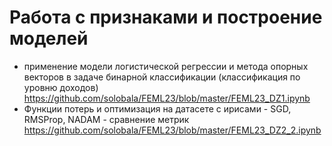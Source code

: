 # Работа с признаками и построение моделей
* применение модели логистической регрессии и метода опорных векторов в задаче бинарной классификации (классификация по уровню доходов)
  https://github.com/solobala/FEML23/blob/master/FEML23_DZ1.ipynb
* Функции потерь и оптимизация на датасете с ирисами - SGD, RMSProp, NADAM - сравнение метрик
  https://github.com/solobala/FEML23/blob/master/FEML23_DZ2_2.ipynb
